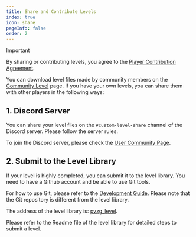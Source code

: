```yaml
---
title: Share and Contribute Levels
index: true
icon: share
pageInfo: false
order: 2
---
```


> [!important]
> By sharing or contributing levels, you agree to the [Player Contribution Agreement](../../instructions/Submisson).

You can download level files made by community members on the [Community Level](../../creator-garden/) page. If you have your own levels, you can share them with other players in the following ways:

## 1. Discord Server

You can share your level files on the `#custom-level-share` channel of the Discord server. Please follow the server rules.

To join the Discord server, please check the [User Community Page](../../contribution/).

## 2. Submit to the Level Library

If your level is highly completed, you can submit it to the level library. You need to have a Github account and be able to use Git tools.

For how to use Git, please refer to the [Development Guide](../../guide/webGuide). Please note that the Git repository is different from the level library.

The address of the level library is: [pvzg_level](https://github.com/Gzh0821/pvzg_level).

Please refer to the Readme file of the level library for detailed steps to submit a level.
